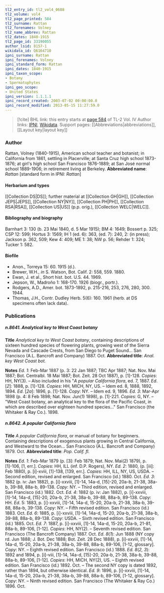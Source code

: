 ```yaml
---
tl2_entry_id: tl2_vol4_0608
tl2_volume: vol4
tl2_page_printed: 584
tl2_surname: Rattan
tl2_forenames: Volney
tl2_name_abbrev: Rattan
tl2_dates: 1840-1915
tl2_page_id: 33190055
author_lsid: 8157-1
wikidata_id: Q6164710
ipni_surname: Rattan
ipni_forenames: Volney
ipni_standard_form: Rattan
ipni_dates: 1840-1915
ipni_taxon_scope: 
- Botany
- Spermatophytes
ipni_geo_scope: 
- United States
ipni_version: 1.1.1.1
ipni_record_created: 2003-07-02 00:00:00.0
ipni_record_modified: 2013-05-15 11:27:59.0
---
```


> [!cite] BHL link: this entry starts at [page 584](https://www.biodiversitylibrary.org/page/33190055) of TL-2 Vol. IV
> Author links: [IPNI](https://www.ipni.org/a/8157-1), [Wikidata](https://www.wikidata.org/wiki/Q6164710). Support pages: [[Abbreviations|abbreviations]], [[Layout key|layout key]]

### Author

Rattan, Volney (1840-1915), American school teacher and botanist; in California from 1861, settling in Placerville; at Santa Cruz high school 1873-1876; at girl's high school San Francisco 1876-1889; at San José normal school 1889-1906; in retirement living at Berkeley. 
**Abbreviated name**: *Rattan* \[standard form in IPNI: *Rattan*\]

#### Herbarium and types

[[Collection DS|DS]]; further material at [[Collection GH|GH]], [[Collection JEPS|JEPS]], [[Collection NY|NY]], [[Collection PH|PH]], [[Collection RSA|RSA]], [[Collection US|US]] (p.p. orig.), [[Collection WELC|WELC]].

#### Bibliography and biography

Barnhart 3: 130 (b. 23 Mai 1840, d. 5 Mar 1915); BM 4: 1649; Bossert p. 325; CSP 12: 599; Hortus 3: 1569; IH 1 (ed. 6): 363, (ed. 7): 240, 2: (in press); Jackson p. 362, 509; Kew 4: 409; ME 1: 38; NW p. 56; Rehder 1: 324; Tucker 1: 582.

#### Biofile

- Anon., Torreya 15: 60. 1915 (d.).
- Brewer, W.H., *in* S. Watson, Bot. Calif. 2: 558, 559. 1880.
- Ewan, J. et al., Short hist. bot. U.S. 44. 1969.
- Jepson, W., Madroño 1: 168-170. 1926 (biogr., portr.).
- Rodgers, A.D., Amer. bot. 1873-1892, p. 215-216, 253, 276, 280, 300. 1944.
- Thomas, J.H., Contr. Dudley Herb. 5(6): 160. 1961 (herb. at DS specimens often lack data).

### Publications

##### n.8641. Analytical key to West Coast botany

**Title**
*Analytical key to West Coast botany*, containing descriptions of sixteen hundred species of flowering plants, growing west of the Sierra Nevada and Cascade Crests, from San Diego to Puget Sound... San Francisco (A.L. Bancroft and Company) 1887. Oct.
**Abbreviated title**: *Anal. key West Coast bot.*

**Notes**
*Ed. 1*: Feb-Mar 1887 (p. 3: 22 Jan 1887; TBC Apr 1887; Nat. Nov. Mai 1887; Bot. Centralbl. 18 Mai 1887; Bot. Zeit. 28 Oct 1887), p. \[1\]-128. *Copies*: HH, NY(3). – Also included in his "*A popular California flora*, ed. 7, 1887.
*Ed*. \[*2*\]: 1888, p. \[1\]-128. *Copies*: HH, MICH, NY, US. – Idem ed. 8, 1888, 1892, 1894.
*Ed*. \[*2a*\]: 1896, p. \[1\]-128. *Copy*: NY. – Idem ed. 9, 1896.
*Ed. 3*: Mar-Apr 1898 (p. 4: 8 Feb 1898; Nat. Nov. Jun(1) 1898), p. \[1\]-221. *Copies*: G, NY. – "West Coast botany, an analytical key to the flora of the Pacific Coast, in which are described over eighteen hundred species..." San Francisco (the Whitaker & Ray Co.). 1898.

##### n.8642. A popular California flora

**Title**
*A popular California flora*, or manual of botany for beginners. Containing descriptions of exogenous plants growing in Central California, and Westward to the Ocean... San Francisco (A.L. Bancroft and Company) 1879. Oct.
**Abbreviated title**: *Pop. Calif. fl.*

**Notes**
*Ed. 1*: Feb-Mar 1879 (p. \[3\]: Feb 1879; Nat. Nov. Mai(2) 1879), p. \[1\]-106, \[1, err.\].
*Copies*: HH, ILL (inf. D.P. Rogers), NY.
*Ed. 2*: 1880, (p. \[iii\]: Feb 1880), p. \[i\]-xviii, \[1\]-138, \[139, err.\]. *Copies*: HH, ILL, NY, US, USDA. – Second edition, revised and enlarged. San Francisco (id.) 1880. Oct.
*Ed. 3*: 1882 (p. iv: Jan 1882), p. \[i\]-xxviii, \[1\]-14, 14a-d, \[15\]-20, 20a-b, 21-38, 38a-b, 39-88, 88a-b, 89-138. *Copy*: NY. – Third edition, revised and enlarged. San Francisco (id.) 1882. Oct.
*Ed. 4*: 1882 (p. iv: Jan 1882), p. \[i\]-xxviii, \[1\]-14, 14a-d, \[15\]-20, 20a-b, 21-38, 38a-b, 39-88, 88a-b, 89-138. *Copy*: HH.
*Ed*. 5: 1883, p. \[i\]-xxviii, \[1\]-14, 14a-d, 15-20, 20a-b, 21-38, 38a-b, 39-88, 88a-b, 39-138.
*Copy*: NY. – Fifth revised edition. San Francisco (id.) 1883. Oct.
*Ed. 6*: 1885, p. \[i\]-xxviii, \[1\]-14, 14a-d, 15-20, 20a-b, 21-38, 38a-b, 39-88, 88a-b, 89-138.
*Copy*: USDA. – Sixth revised edition. San Francisco (id.) 1885. Oct.
*Ed. 7*: 1887, p. \[i\]-xxviii, \[1\]-14, 14a-d, 15-20, 20a-b, 21-81, 88a-b, 89-106, \[1-12\].
*Copies*: HH, NY(2). – Seventh revised edition. San Francisco (The Bancroft Company) 1887. Oct.
*Ed. 8*(*1*): Jun 1888 (NY copy rd. Jun 1888; J. Bot. Dec 1888; Bot. Zeit. 28 Dec 1888), p. \[i\]-xxviii, \[1\]-14, 14a-d, 15-20, 20a-b, 21-38, 38a-b, 39-88, 88a-b, 89-106, \[1-12, glossary\]. *Copy*: NY. – Eighth revised edition. San Francisco (id.) 1888.
*Ed. 8*(*2, 3*): 1892 and 1894, p. \[i\]-viii, \[1\]-14, 14a-d, \[15\]-20, 20a-b, 21-38, 38a-b, 39-88, 88a-b, 89-106, \[1-12\]. *Copies*: HH, MICH, NY(2), US. – Eighth revised edition. San Francisco (id.) 1892. Oct. – The second NY copy is dated 1892, rather than 1894, but otherwise identical.
*Ed. 9*: 1896, p. \[i\]-xxviii, \[1\]-14, 14a-d, 15-20, 20a-b, 21-38, 38a-b, 39-88, 88a-b, 89-106, \[1-12, glossary\]. *Copy*: NY. – Ninth revised edition. San Francisco (The Whitaker & Ray Co.) 1896. Oct.


